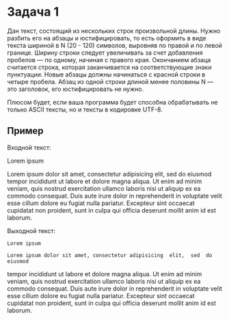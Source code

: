 # Задача 1
 
Дан текст, состоящий из нескольких строк произвольной длины. Нужно разбить его на абзацы и юстифицировать, то есть оформить в виде текста шириной в N (20 - 120) символов, выровняв по правой и по левой границе. Ширину строки следует увеличивать за счет добавления пробелов — по одному, начиная с правого края. Окончанием абзаца считается строка, которая заканчивается на соответствующие знаки пунктуации. Новые абзацы должны начинаться с красной строки в четыре пробела. Абзац из одной строки длиной менее половины N — это заголовок, его юстифицировать не нужно.
 
Плюсом будет, если ваша программа будет способна обрабатывать не только ASCII тексты, но и тексты в кодировке UTF-8.
 
## Пример
 
Входной текст:
 
Lorem ipsum
 
Lorem ipsum dolor sit amet, consectetur adipisicing elit, sed do eiusmod tempor
incididunt ut labore et dolore magna aliqua. Ut enim ad minim veniam, quis nostrud exercitation ullamco 
laboris nisi ut aliquip ex ea commodo consequat. Duis aute irure dolor in reprehenderit in voluptate velit esse 
cillum dolore eu fugiat nulla pariatur. 
Excepteur sint occaecat cupidatat non proident, sunt in culpa qui officia deserunt mollit anim id est laborum.
 
 
Выходной текст:
 

    Lorem ipsum
    
    Lorem ipsum dolor sit amet, consectetur adipisicing  elit,  sed  do  eiusmod
tempor incididunt ut labore et dolore magna aliqua. Ut  enim  ad  minim  veniam,
quis nostrud  exercitation  ullamco  laboris  nisi  ut  aliquip  ex  ea  commodo
consequat. Duis aute irure  dolor  in  reprehenderit  in  voluptate  velit  esse
cillum dolore eu fugiat nulla pariatur.
    Excepteur sint occaecat cupidatat non proident, sunt in  culpa  qui  officia
deserunt mollit anim id est laborum.

